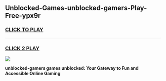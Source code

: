 
## Unblocked-Games-unblocked-gamers-Play-Free-ypx9r
<h3>
<a href="https://premium76.site?title=unblocked-gamers&ref=10A">CLICK TO PLAY</a></h3>
<hr>

<h3>
<a href="https://premium76.site?title=unblocked-gamers&ref=10A">CLICK 2 PLAY</a>
  
</h3>

<a href="https://premium76.site?title=unblocked-gamers&ref=10A"><img src="https://clearcache.store/games.png"></a>


**unblocked-gamers games unblocked: Your Gateway to Fun and Accessible Online Gaming**
